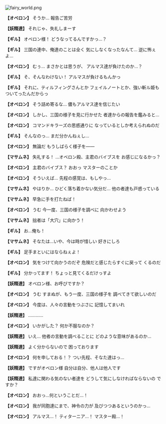 
![fairy_world.png](../images/backgrounds/fairy_world.png)

**【オベロン】**
そうか…
報告ご苦労

**【妖精達】**
それじゃ、失礼しまーす

**【ギル】**
オベロン様！
どうなってるんですかっ…？

**【ギル】**
三国の連中、俺達のことは全く
気にしなくなったなんて…
逆に怖ぇよ…

**【オベロン】**
むぅ…
まさかとは思うが、
アルマス達が負けたのか…？

**【ギル】**
そ、そんなわけない！
アルマスが負けるもんかっ

**【ギル】**
それに、ティルフィングさんとか
フェイルノートとか、強い斬ル姫も
ついてったんだからっ

**【オベロン】**
そう詰め寄るな…
儂もアルマス達を信じたい

**【オベロン】**
しかし、三国の様子を見に行かせた
者達からの報告を鑑みると…

**【オベロン】**
コマンドキラーズの思惑通りに
なっているとしか考えられぬのだ

**【ギル】**
そんなのっ…
まだ分かんねぇし…

**【オベロン】**
無論だ
もうしばらく様子を――

**【マサムネ】**
失礼する！
…オベロン殿、主君のバイブスを
お感じになるかっ？

**【オベロン】**
主君のバイブス？
おおっ
マスターのことか

**【オベロン】**
そういえば…
先程の感覚は、もしやっ…

**【マサムネ】**
やはりか…
ひどく落ち着かない気分だ…
他の者達も戸惑っている

**【マサムネ】**
早急に手を打たねば！

**【オベロン】**
うむ
今一度、三国の様子を調べに
向かわせよう

**【マサムネ】**
拙者は「大穴」に向かう！

**【ギル】**
お…俺も！

**【マサムネ】**
そなたは…いや、今は時が惜しい
好きにしろ

**【ギル】**
足手まといにはならねぇよ！

**【オベロン】**
気をつけて向かうのだぞ
危険だと感じたらすぐに戻って
くるのだ

**【ギル】**
分かってます！
ちょっと見てくるだけっすよ

**【妖精達】**
オベロン様、お呼びですか？

**【オベロン】**
うむ
すまぬが、もう一度、三国の様子を
調べてきて欲しいのだ

**【オベロン】**
今度は、人々の言動をつぶさに
記憶してまいれ

**【妖精達】**
…………

**【オベロン】**
いかがした？
何か不服なのか？

**【妖精達】**
いえ…
他者の言動を調べることに
どのような意味があるのか…

**【妖精達】**
よく分からないので
困っております

**【オベロン】**
何を申しておる！？
つい先程、そなた達はっ…

**【妖精達】**
ですがオベロン様
自分は自分、他人は他人です

**【妖精達】**
私達に関わる気のない者達を
どうして気にしなければならないの
ですか？

**【オベロン】**
おおっ…何ということだ…！

**【オベロン】**
我が同胞達にまで、神令の力が
及びつつあるというのかっ…

**【オベロン】**
アルマス…！
ティターニア…！
マスター殿…！